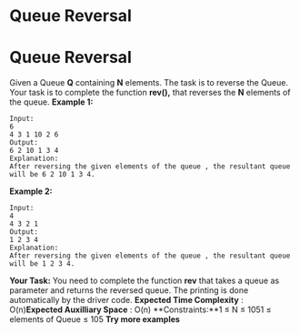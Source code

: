 # Queue Reversal

# Queue Reversal
Given a Queue **Q** containing **N** elements. The task is to reverse the Queue. Your task is to complete the function **rev(),** that reverses the **N** elements of the queue.
**Example 1:**
```
Input:
6
4 3 1 10 2 6
Output:
6 2 10 1 3 4
Explanation:
After reversing the given elements of the queue , the resultant queue will be 6 2 10 1 3 4.
```
**Example 2:**
```
Input:
4
4 3 2 1
Output:
1 2 3 4
Explanation:
After reversing the given elements of the queue , the resultant queue will be 1 2 3 4.
```
**Your Task:** You need to complete the function **rev** that takes a queue as parameter and returns the reversed queue. The printing is done automatically by the driver code.
**Expected Time Complexity** : O(n)**Expected Auxilliary Space** : O(n)
**Constraints:**1 ≤ N ≤ 1051 ≤ elements of Queue ≤ 105
**Try more examples**